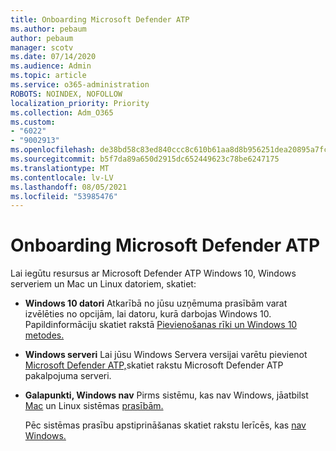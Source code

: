 ```yaml
---
title: Onboarding Microsoft Defender ATP
ms.author: pebaum
author: pebaum
manager: scotv
ms.date: 07/14/2020
ms.audience: Admin
ms.topic: article
ms.service: o365-administration
ROBOTS: NOINDEX, NOFOLLOW
localization_priority: Priority
ms.collection: Adm_O365
ms.custom:
- "6022"
- "9002913"
ms.openlocfilehash: de38bd58c83ed840ccc8c610b61aa8d8b956251dea20895a7fc0e193d11585df
ms.sourcegitcommit: b5f7da89a650d2915dc652449623c78be6247175
ms.translationtype: MT
ms.contentlocale: lv-LV
ms.lasthandoff: 08/05/2021
ms.locfileid: "53985476"
---
```

# <a name="onboarding-microsoft-defender-atp"></a>Onboarding Microsoft Defender ATP

Lai iegūtu resursus ar Microsoft Defender ATP Windows 10, Windows serveriem un Mac un Linux datoriem, skatiet: 

- **Windows 10 datori** Atkarībā no jūsu uzņēmuma prasībām varat izvēlēties no opcijām, lai datoru, kurā darbojas Windows 10. Papildinformāciju skatiet rakstā [Pievienošanas rīki un Windows 10 metodes.](/windows/security/threat-protection/microsoft-defender-atp/configure-endpoints) 

- **Windows serveri** Lai jūsu Windows Servera versijai varētu pievienot [Microsoft Defender ATP,](/windows/security/threat-protection/microsoft-defender-atp/configure-server-endpoints)skatiet rakstu Microsoft Defender ATP pakalpojuma serveri.

- **Galapunkti, Windows nav**  Pirms sistēmu, kas nav Windows, jāatbilst [Mac](/windows/security/threat-protection/microsoft-defender-atp/microsoft-defender-atp-mac#system-requirements) un Linux sistēmas [prasībām.](/windows/security/threat-protection/microsoft-defender-atp/microsoft-defender-atp-linux#system-requirements)

    Pēc sistēmas prasību apstiprināšanas skatiet rakstu Ierīcēs, kas [nav Windows.](/windows/security/threat-protection/microsoft-defender-atp/configure-endpoints-non-windows#onboarding-non-windows-machines)
